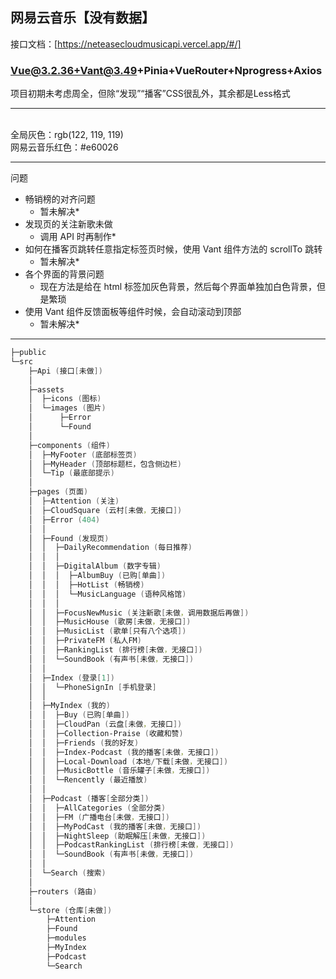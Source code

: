 ## 网易云音乐【没有数据】

接口文档：[https://neteasecloudmusicapi.vercel.app/#/]

### Vue@3.2.36+Vant@3.49+Pinia+VueRouter+Nprogress+Axios
项目初期未考虑周全，但除“发现”“播客”CSS很乱外，其余都是Less格式
<hr>
<br>全局灰色：rgb(122, 119, 119)
<br>网易云音乐红色：#e60026
<hr>
问题
<br>


-   畅销榜的对齐问题
    -   暂未解决\*
-   发现页的关注新歌未做
    -   调用 API 时再制作\*
-   如何在播客页跳转任意指定标签页时候，使用 Vant 组件方法的 scrollTo 跳转
    -   暂未解决\*
-   各个界面的背景问题
    -   现在方法是给在 html 标签加灰色背景，然后每个界面单独加白色背景，但是繁琐
-   使用 Vant 组件反馈面板等组件时候，会自动滚动到顶部
    -   暂未解决\*

<hr>


```powershell
├─public
└─src
    ├─Api (接口[未做])
    │
    ├─assets
    │  ├─icons (图标)
    │  └─images (图片)
    │      ├─Error
    │      └─Found
    │
    ├─components (组件)
    │  ├─MyFooter (底部标签页)
    │  ├─MyHeader (顶部标题栏，包含侧边栏)
    │  └─Tip (最底部提示)
    │
    ├─pages (页面)
    │  ├─Attention (关注)
    │  ├─CloudSquare (云村[未做，无接口])
    │  ├─Error (404)
    │  │
    │  ├─Found (发现页)
    │  │  ├─DailyRecommendation (每日推荐)
    │  │  │
    │  │  ├─DigitalAlbum (数字专辑)
    │  │  │  ├─AlbumBuy (已购[单曲])
    │  │  │  ├─HotList (畅销榜)
    │  │  │  └─MusicLanguage (语种风格馆)
    │  │  │
    │  │  ├─FocusNewMusic (关注新歌[未做，调用数据后再做])
    │  │  ├─MusicHouse (歌房[未做，无接口])
    │  │  ├─MusicList (歌单[只有八个选项])
    │  │  ├─PrivateFM (私人FM)
    │  │  ├─RankingList (排行榜[未做，无接口])
    │  │  └─SoundBook (有声书[未做，无接口])
    │  │
    │  ├─Index (登录[1])
    │  │  └─PhoneSignIn [手机登录]
    │  │
    │  ├─MyIndex (我的)
    │  │  ├─Buy (已购[单曲])
    │  │  ├─CloudPan (云盘[未做，无接口])
    │  │  ├─Collection-Praise (收藏和赞)
    │  │  ├─Friends (我的好友)
    │  │  ├─Index-Podcast (我的播客[未做，无接口])
    │  │  ├─Local-Download (本地/下载[未做，无接口])
    │  │  ├─MusicBottle (音乐罐子[未做，无接口])
    │  │  └─Rencently (最近播放)
    │  │
    │  ├─Podcast (播客[全部分类])
    │  │  ├─AllCategories (全部分类)
    │  │  ├─FM (广播电台[未做，无接口])
    │  │  ├─MyPodCast (我的播客[未做，无接口])
    │  │  ├─NightSleep (助眠解压[未做，无接口])
    │  │  ├─PodcastRankingList (排行榜[未做，无接口])
    │  │  └─SoundBook (有声书[未做，无接口])
    │  │
    │  └─Search (搜索)
    │
    ├─routers (路由)
    │
    └─store (仓库[未做])
        ├─Attention
        ├─Found
        ├─modules
        ├─MyIndex
        ├─Podcast
        └─Search
```
